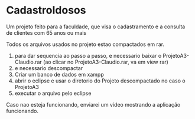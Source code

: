 # CadastroIdosos
Um projeto feito para a faculdade, que visa o cadastramento e a consulta de clientes com 65 anos ou mais

Todos os arquivos usados no projeto estao compactados em rar.

1. para dar sequencia ao passo a passo, e necessario baixar o ProjetoA3-Claudio.rar (ao clicar no ProjetoA3-Claudio.rar, va em view rar)
2. e necessario descompactar
3. Criar um banco de dados em xampp
4. abrir o eclipse e usar o diretorio do Projeto descompactado no caso o ProjetoA3
5. executar o arquivo pelo eclipse

Caso nao esteja funcionando, enviarei um vídeo mostrando a aplicação funcionando.
